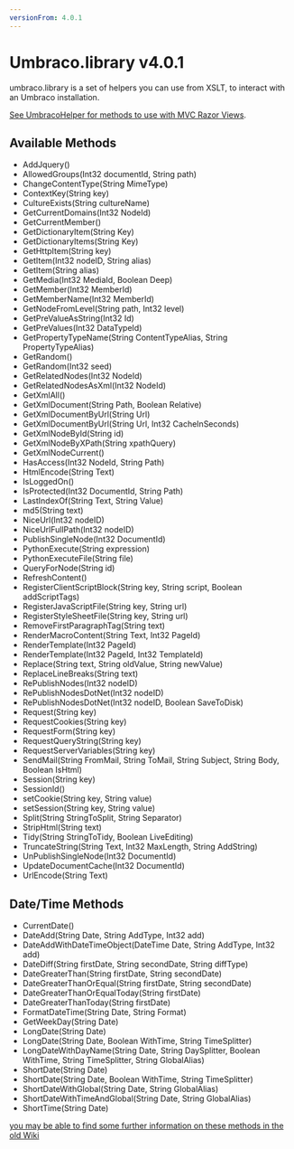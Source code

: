 ```yaml
---
versionFrom: 4.0.1
---
```


# Umbraco.library v4.0.1

umbraco.library is a set of helpers you can use from XSLT, to interact with an Umbraco installation.

[See UmbracoHelper for methods to use with MVC Razor Views](../../../../../Reference/Querying/UmbracoHelper/index.md).

## Available Methods

* AddJquery()
* AllowedGroups(Int32 documentId, String path)
* ChangeContentType(String MimeType)
* ContextKey(String key)
* CultureExists(String cultureName)
* GetCurrentDomains(Int32 NodeId)
* GetCurrentMember()
* GetDictionaryItem(String Key)
* GetDictionaryItems(String Key)
* GetHttpItem(String key)
* GetItem(Int32 nodeID, String alias)
* GetItem(String alias)
* GetMedia(Int32 MediaId, Boolean Deep)
* GetMember(Int32 MemberId)
* GetMemberName(Int32 MemberId)
* GetNodeFromLevel(String path, Int32 level)
* GetPreValueAsString(Int32 Id)
* GetPreValues(Int32 DataTypeId)
* GetPropertyTypeName(String ContentTypeAlias, String PropertyTypeAlias)
* GetRandom() 
* GetRandom(Int32 seed)
* GetRelatedNodes(Int32 NodeId)
* GetRelatedNodesAsXml(Int32 NodeId)
* GetXmlAll()
* GetXmlDocument(String Path, Boolean Relative)
* GetXmlDocumentByUrl(String Url)
* GetXmlDocumentByUrl(String Url, Int32 CacheInSeconds)
* GetXmlNodeById(String id)
* GetXmlNodeByXPath(String xpathQuery)
* GetXmlNodeCurrent()
* HasAccess(Int32 NodeId, String Path)
* HtmlEncode(String Text)
* IsLoggedOn()
* IsProtected(Int32 DocumentId, String Path)
* LastIndexOf(String Text, String Value)
* md5(String text)
* NiceUrl(Int32 nodeID)
* NiceUrlFullPath(Int32 nodeID)
* PublishSingleNode(Int32 DocumentId)
* PythonExecute(String expression)
* PythonExecuteFile(String file)
* QueryForNode(String id)
* RefreshContent()
* RegisterClientScriptBlock(String key, String script, Boolean addScriptTags)
* RegisterJavaScriptFile(String key, String url)
* RegisterStyleSheetFile(String key, String url)
* RemoveFirstParagraphTag(String text)
* RenderMacroContent(String Text, Int32 PageId)
* RenderTemplate(Int32 PageId)
* RenderTemplate(Int32 PageId, Int32 TemplateId)
* Replace(String text, String oldValue, String newValue)
* ReplaceLineBreaks(String text)
* RePublishNodes(Int32 nodeID)
* RePublishNodesDotNet(Int32 nodeID)
* RePublishNodesDotNet(Int32 nodeID, Boolean SaveToDisk)
* Request(String key)
* RequestCookies(String key)
* RequestForm(String key)
* RequestQueryString(String key)
* RequestServerVariables(String key)
* SendMail(String FromMail, String ToMail, String Subject, String Body, Boolean IsHtml)
* Session(String key)
* SessionId()
* setCookie(String key, String value)
* setSession(String key, String value)
* Split(String StringToSplit, String Separator)
* StripHtml(String text)
* Tidy(String StringToTidy, Boolean LiveEditing)
* TruncateString(String Text, Int32 MaxLength, String AddString)
* UnPublishSingleNode(Int32 DocumentId)
* UpdateDocumentCache(Int32 DocumentId)
* UrlEncode(String Text)

## Date/Time Methods

* CurrentDate()
* DateAdd(String Date, String AddType, Int32 add)
* DateAddWithDateTimeObject(DateTime Date, String AddType, Int32 add)
* DateDiff(String firstDate, String secondDate, String diffType)
* DateGreaterThan(String firstDate, String secondDate)
* DateGreaterThanOrEqual(String firstDate, String secondDate)
* DateGreaterThanOrEqualToday(String firstDate)
* DateGreaterThanToday(String firstDate)
* FormatDateTime(String Date, String Format)
* GetWeekDay(String Date)
* LongDate(String Date)
* LongDate(String Date, Boolean WithTime, String TimeSplitter)
* LongDateWithDayName(String Date, String DaySplitter, Boolean WithTime, String TimeSplitter, String GlobalAlias)
* ShortDate(String Date)
* ShortDate(String Date, Boolean WithTime, String TimeSplitter)
* ShortDateWithGlobal(String Date, String GlobalAlias)
* ShortDateWithTimeAndGlobal(String Date, String GlobalAlias)
* ShortTime(String Date)

[you may be able to find some further information on these methods in the old Wiki](https://en.wikibooks.org/wiki/Umbraco/Reference/umbraco.library)



 
